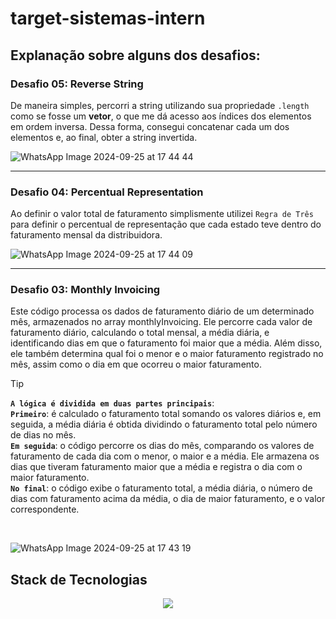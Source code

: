 # target-sistemas-intern
## **Explanação sobre alguns dos desafios:**

### Desafio 05: Reverse String
De maneira simples, percorri a string utilizando sua propriedade `.length` como se fosse um **vetor**, o que me dá acesso aos índices dos elementos em ordem inversa. Dessa forma, consegui concatenar cada um dos elementos e, ao final, obter a string invertida.
<br/>

![WhatsApp Image 2024-09-25 at 17 44 44](https://github.com/user-attachments/assets/2a95448a-d1b2-4323-925a-21f0fbb57cb0)

<hr/>

### Desafio 04: Percentual Representation
Ao definir o valor total de faturamento simplismente utilizei `Regra de Três` para definir o percentual de representação que cada estado teve dentro do faturamento mensal da distribuidora.
<br/>

![WhatsApp Image 2024-09-25 at 17 44 09](https://github.com/user-attachments/assets/37816164-8ec4-41db-a614-730eaaffe79f)

<hr/>

### Desafio 03: Monthly Invoicing
Este código processa os dados de faturamento diário de um determinado mês, armazenados no array monthlyInvoicing. Ele percorre cada valor de faturamento diário, calculando o total mensal, a média diária, e identificando dias em que o faturamento foi maior que a média. Além disso, ele também determina qual foi o menor e o maior faturamento registrado no mês, assim como o dia em que ocorreu o maior faturamento.

> [!TIP]
> **`A lógica é dividida em duas partes principais`**: <br/>
> **`Primeiro`**: é calculado o faturamento total somando os valores diários e, em seguida, a média diária é obtida dividindo o faturamento total pelo número de dias no mês. <br/>
> **`Em seguida`**: o código percorre os dias do mês, comparando os valores de faturamento de cada dia com o menor, o maior e a média. Ele armazena os dias que tiveram faturamento maior que a média e registra o dia com o maior faturamento. <br/>
> **`No final`**: o código exibe o faturamento total, a média diária, o número de dias com faturamento acima da média, o dia de maior faturamento, e o valor correspondente.
<br/>

![WhatsApp Image 2024-09-25 at 17 43 19](https://github.com/user-attachments/assets/600badcd-c3ea-4e20-aa5a-65ea9b0269be)

## Stack de Tecnologias
<p align="center">
    <img src="https://www.aikonbox.com.br/icons?i=nodejs,javascript&t=70" />
</p>
